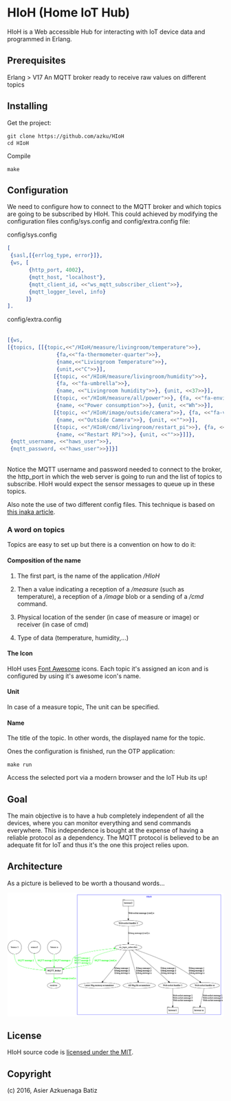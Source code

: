 # HIoH (Home IoT Hub)

HIoH is a Web accessible Hub for interacting with IoT device data and programmed in Erlang.

## Prerequisites

Erlang > V17
An MQTT broker ready to receive raw values on different topics


## Installing

Get the project:

```
git clone https://github.com/azku/HIoH
cd HIoH

```
Compile

```
make

```

## Configuration

We need to configure how to connect to the MQTT broker and which topics are going to be subscribed by HIoH. 
This could achieved by modifying the configuration files config/sys.config and config/extra.config file:

config/sys.config
```erlang
[
 {sasl,[{errlog_type, error}]},
 {ws, [
       {http_port, 4002},
       {mqtt_host, "localhost"},
       {mqtt_client_id, <<"ws_mqtt_subscriber_client">>},
       {mqtt_logger_level, info}
      ]}
].

```

config/extra.config

```erlang

[{ws,
[{topics, [[{topic,<<"/HIoH/measure/livingroom/temperature">>},
                {fa,<<"fa-thermometer-quarter">>},
                {name,<<"Livingroom Temperature">>},
                {unit,<<"C">>}],
               [{topic, <<"/HIoH/measure/livingroom/humidity">>}, 
                {fa, <<"fa-umbrella">>}, 
                {name, <<"Livingroom humidity">>}, {unit, <<37>>}],
               [{topic, <<"/HIoH/measure/all/power">>}, {fa, <<"fa-envira">>}, 
                {name, <<"Power consumption">>}, {unit, <<"Wh">>}],
               [{topic, <<"/HIoH/image/outside/camera">>}, {fa, <<"fa-video-camera">>}, 
                {name, <<"Outside Camera">>}, {unit, <<"">>}],
               [{topic, <<"/HIoH/cmd/livingroom/restart_pi">>}, {fa, <<"fa-power-off">>}, 
                {name, <<"Restart RPi">>}, {unit, <<"">>}]]},
 {mqtt_username, <<"haws_user">>},
 {mqtt_password, <<"haws_user">>}]}]
 
```
Notice the MQTT username and password needed to connect to the broker, the http_port in which the web server is going to run and the list of topics to subscribe. HIoH would expect the sensor messages to queue up in these topics.

Also note the use of two different config files. This technique is based on [this inaka article](http://inaka.net/blog/2015/07/14/erlang-config-include/).

### A word on topics
Topics are easy to set up but there is a convention on how to do it:

#### Composition of the name

1. The first part, is the name of the application */HIoH* 

2. Then a value indicating a reception of a */measure* (such as temperature),
   a reception of a */image* blob or a sending of a */cmd* command.

3. Physical location of the sender (in case of measure or image) or receiver (in case of cmd)

4. Type of data (temperature, humidity,...)

#### The Icon

HIoH uses [Font Awesome](http://fontawesome.io/icons/) icons. Each topic it's assigned an icon and is configured by using it's awesome icon's name.

#### Unit

In case of a measure topic, The unit can be specified.

#### Name

The title of the topic. In other words, the displayed name for the topic.




Ones the configuration is finished, run the OTP application:

```
make run

```

Access the selected port via a modern browser and the IoT Hub its up!


## Goal

The main objective is to have a hub completely independent of all the devices, where you can monitor everything and send commands everywhere.
This independence is bought at the expense of having a reliable protocol as a dependency. The MQTT protocol is believed to
be an adequate fit for IoT and thus it's the one this project relies upon.


## Architecture

As a picture is believed to be worth a thousand words...
 
![HIoH architecture image](hioh.png?raw=true)


## License

HIoH source code is [licensed under the MIT](LICENSE.md).


## Copyright

(c) 2016, Asier Azkuenaga Batiz

